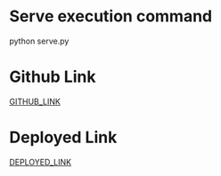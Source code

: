 # Serve execution command

python serve.py

# Github Link

[GITHUB_LINK](https://github.com/rupali-12/Ex_24_LLM_Application)

# Deployed Link

[DEPLOYED_LINK](https://ex24llmapplication-k8az6hqp9pf8gtopa6vbm4.streamlit.app/)
